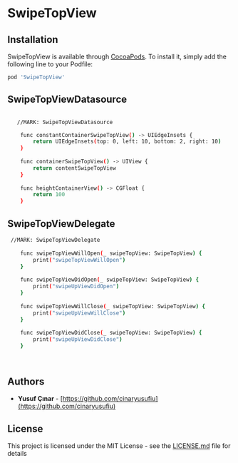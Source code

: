 # SwipeTopView

## Installation

SwipeTopView is available through [CocoaPods](https://cocoapods.org/). To install it, simply add the following line to your Podfile:

```sh
pod 'SwipeTopView'
```

## SwipeTopViewDatasource

```sh

   //MARK: SwipeTopViewDatasource

    func constantContainerSwipeTopView() -> UIEdgeInsets {
        return UIEdgeInsets(top: 0, left: 10, bottom: 2, right: 10)
    }
    
    func containerSwipeTopView() -> UIView {
        return contentSwipeTopView
    }
    
    func heightContainerView() -> CGFloat {
        return 100
    }


```

## SwipeTopViewDelegate


```sh
 //MARK: SwipeTopViewDelegate
 
    func swipeTopViewWillOpen(_ swipeTopView: SwipeTopView) {
        print("swipeTopViewWillOpen")
    }
    
    func swipeTopViewDidOpen(_ swipeTopView: SwipeTopView) {
        print("swipeUpViewDidOpen")
    }
    
    func swipeTopViewWillClose(_ swipeTopView: SwipeTopView) {
        print("swipeUpViewWillClose")
    }
    
    func swipeTopViewDidClose(_ swipeTopView: SwipeTopView) {
        print("swipeUpViewDidClose")
    }
    
   
```
	 
## Authors

* **Yusuf Çınar** - [https://github.com/cinaryusufiu](https://github.com/cinaryusufiu)

## License

This project is licensed under the MIT License - see the [LICENSE.md](LICENSE.md) file for details

